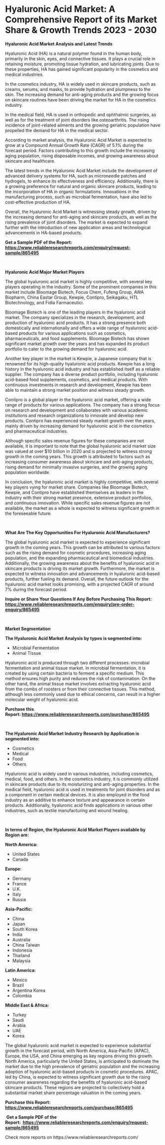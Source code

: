<p><h1>Hyaluronic Acid Market: A Comprehensive Report of its Market Share & Growth Trends 2023 - 2030</h1></p><p><strong>Hyaluronic Acid Market Analysis and Latest Trends</strong></p>
<p><p>Hyaluronic Acid (HA) is a natural polymer found in the human body, primarily in the skin, eyes, and connective tissues. It plays a crucial role in retaining moisture, promoting tissue hydration, and lubricating joints. Due to these properties, HA has gained significant popularity in the cosmetics and medical industries.</p><p>In the cosmetics industry, HA is widely used in skincare products, such as creams, serums, and masks, to provide hydration and plumpness to the skin. The increasing demand for anti-aging products and the growing focus on skincare routines have been driving the market for HA in the cosmetics industry.</p><p>In the medical field, HA is used in orthopedic and ophthalmic surgeries, as well as for the treatment of joint disorders like osteoarthritis. The rising incidence of joint-related ailments and the growing geriatric population have propelled the demand for HA in the medical sector.</p><p>According to market analysis, the Hyaluronic Acid Market is expected to grow at a Compound Annual Growth Rate (CAGR) of 5.1% during the forecast period. Factors contributing to this growth include the increasing aging population, rising disposable incomes, and growing awareness about skincare and healthcare.</p><p>The latest trends in the Hyaluronic Acid Market include the development of advanced delivery systems for HA, such as microneedle patches and hydrogels, to enhance its effectiveness and efficiency. Additionally, there is a growing preference for natural and organic skincare products, leading to the incorporation of HA in organic formulations. Innovations in the manufacturing process, such as microbial fermentation, have also led to cost-effective production of HA.</p><p>Overall, the Hyaluronic Acid Market is witnessing steady growth, driven by the increasing demand for anti-aging and skincare products, as well as the rising prevalence of joint disorders. The market is expected to expand further with the introduction of new application areas and technological advancements in HA-based products.</p></p>
<p><strong>Get a Sample PDF of the Report:&nbsp; <a href="https://www.reliableresearchreports.com/enquiry/request-sample/865495">https://www.reliableresearchreports.com/enquiry/request-sample/865495</a></strong></p>
<p>&nbsp;</p>
<p><strong>Hyaluronic Acid Major Market Players</strong></p>
<p><p>The global hyaluronic acid market is highly competitive, with several key players operating in the industry. Some of the prominent companies in this market include Bloomage Biotech, Focus Chem, Fufeng Group, AWA Biopharm, China Eastar Group, Kewpie, Contipro, Seikagaku, HTL Biotechnology, and Fidia Farmaceutici.</p><p>Bloomage Biotech is one of the leading players in the hyaluronic acid market. The company specializes in the research, development, and production of hyaluronic acid products. It has a strong presence both domestically and internationally and offers a wide range of hyaluronic acid-based products for various applications such as cosmetics, pharmaceuticals, and food supplements. Bloomage Biotech has shown significant market growth over the years and has expanded its product portfolio to cater to the growing demand for hyaluronic acid.</p><p>Another key player in the market is Kewpie, a Japanese company that is renowned for its high-quality hyaluronic acid products. Kewpie has a long history in the hyaluronic acid industry and has established itself as a reliable supplier. The company has a diverse product portfolio, including hyaluronic acid-based food supplements, cosmetics, and medical products. With continuous investments in research and development, Kewpie has been able to maintain a strong market position and witness steady growth.</p><p>Contipro is a global player in the hyaluronic acid market, offering a wide range of products for various applications. The company has a strong focus on research and development and collaborates with various academic institutions and research organizations to innovate and develop new products. Contipro has experienced steady market growth over the years, mainly driven by increasing demand for hyaluronic acid in the cosmetics and pharmaceutical industries.</p><p>Although specific sales revenue figures for these companies are not available, it is important to note that the global hyaluronic acid market size was valued at over $10 billion in 2020 and is projected to witness strong growth in the coming years. This growth is attributed to factors such as increasing consumer awareness about skincare and anti-aging products, rising demand for minimally invasive surgeries, and the growing aging population worldwide.</p><p>In conclusion, the hyaluronic acid market is highly competitive, with several key players vying for market share. Companies like Bloomage Biotech, Kewpie, and Contipro have established themselves as leaders in the industry with their strong market presence, extensive product portfolios, and continuous innovation. While specific sales revenue figures are not available, the market as a whole is expected to witness significant growth in the foreseeable future.</p></p>
<p>&nbsp;</p>
<p><strong>What Are The Key Opportunities For Hyaluronic Acid Manufacturers?</strong></p>
<p><p>The global hyaluronic acid market is expected to experience significant growth in the coming years. This growth can be attributed to various factors such as the rising demand for cosmetic procedures, increasing aging population, and the expanding pharmaceutical and biomedical industries. Additionally, the growing awareness about the benefits of hyaluronic acid in skincare products is driving its market growth. Furthermore, the market is expected to witness innovation and advancements in hyaluronic acid-based products, further fueling its demand. Overall, the future outlook for the hyaluronic acid market looks promising, with a projected CAGR of around 7% during the forecast period.</p></p>
<p><strong>Inquire or Share Your Questions If Any Before Purchasing This Report: <a href="https://www.reliableresearchreports.com/enquiry/pre-order-enquiry/865495">https://www.reliableresearchreports.com/enquiry/pre-order-enquiry/865495</a></strong></p>
<p>&nbsp;</p>
<p><strong>Market Segmentation</strong></p>
<p><strong>The Hyaluronic Acid Market Analysis by types is segmented into:</strong></p>
<p><ul><li>Microbial Fermentation</li><li>Animal Tissue</li></ul></p>
<p><p>Hyaluronic acid is produced through two different processes: microbial fermentation and animal tissue market. In microbial fermentation, it is created by using certain bacteria to ferment a specific medium. This method ensures high purity and reduces the risk of contamination. On the other hand, the animal tissue market involves extracting hyaluronic acid from the combs of roosters or from their connective tissues. This method, although less commonly used due to ethical concerns, can result in a higher molecular weight of hyaluronic acid.</p></p>
<p><strong>Purchase this Report:&nbsp;<a href="https://www.reliableresearchreports.com/purchase/865495">https://www.reliableresearchreports.com/purchase/865495</a></strong></p>
<p>&nbsp;</p>
<p><strong>The Hyaluronic Acid Market Industry Research by Application is segmented into:</strong></p>
<p><ul><li>Cosmetics</li><li>Medical</li><li>Food</li><li>Others</li></ul></p>
<p><p>Hyaluronic acid is widely used in various industries, including cosmetics, medical, food, and others. In the cosmetics industry, it is commonly utilized in skincare products due to its moisturizing and anti-aging properties. In the medical field, hyaluronic acid is used in treatments for joint disorders and as a component in certain medical devices. It is also employed in the food industry as an additive to enhance texture and appearance in certain products. Additionally, hyaluronic acid finds applications in various other industries, such as textile manufacturing and wound healing.</p></p>
<p>&nbsp;</p>
<p><strong>In terms of Region, the Hyaluronic Acid Market Players available by Region are:</strong></p>
<p>
    <p> <strong> North America: </strong>
        <ul>
            <li>United States</li>
            <li>Canada</li>
        </ul>
        </p> 
    <p> <strong> Europe: </strong>
        <ul>
            <li>Germany</li>
            <li>France</li>
            <li>U.K.</li>
            <li>Italy</li>
            <li>Russia</li>
        </ul>
        </p> 
    <p> <strong> Asia-Pacific: </strong>
        <ul>
            <li>China</li>
            <li>Japan</li>
            <li>South Korea</li>
            <li>India</li>
            <li>Australia</li>
            <li>China Taiwan</li>
            <li>Indonesia</li>
            <li>Thailand</li>
            <li>Malaysia</li>
        </ul>
        </p> 
    <p> <strong> Latin America: </strong>
        <ul>
            <li>Mexico</li>
            <li>Brazil</li>
            <li>Argentina Korea</li>
            <li>Colombia</li>
        </ul>
        </p> 
    <p> <strong> Middle East & Africa: </strong>
        <ul>
            <li>Turkey</li>
            <li>Saudi</li>
            <li>Arabia</li>
            <li>UAE</li>
            <li>Korea</li>
        </ul>
    </p>
    </p>
<p><p>The global hyaluronic acid market is expected to experience substantial growth in the forecast period, with North America, Asia-Pacific (APAC), Europe, the USA, and China emerging as key regions driving this growth. North America, particularly the United States, is anticipated to dominate the market due to the high prevalence of geriatric population and the increasing adoption of hyaluronic acid-based products in cosmetic procedures. APAC, led by China, is expected to witness significant growth due to the rising consumer awareness regarding the benefits of hyaluronic acid-based skincare products. These regions are projected to collectively hold a substantial market share percentage valuation in the coming years.</p></p>
<p><strong>Purchase this Report: <a href="https://www.reliableresearchreports.com/purchase/865495">https://www.reliableresearchreports.com/purchase/865495</a></strong></p>
<p>&nbsp;<strong>Get a Sample PDF of the Report:&nbsp;&nbsp;<a href="https://www.reliableresearchreports.com/enquiry/request-sample/865495">https://www.reliableresearchreports.com/enquiry/request-sample/865495</a></strong></p>
<p><strong></strong></p>
<p>Check more reports on https://www.reliableresearchreports.com/</p>